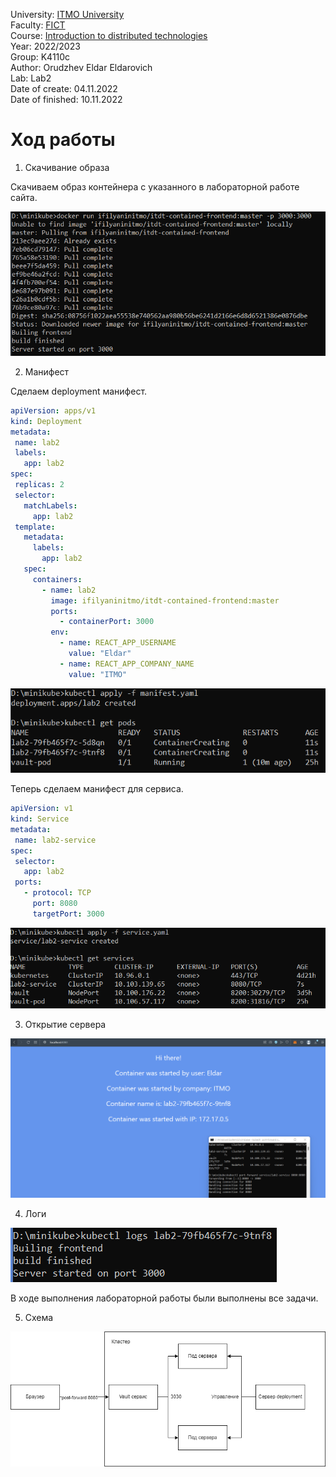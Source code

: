 University: [ITMO University](https://itmo.ru/ru/)  
Faculty: [FICT](https://fict.itmo.ru)  
Course: [Introduction to distributed technologies](https://github.com/itmo-ict-faculty/introduction-to-distributed-technologies)  
Year: 2022/2023  
Group: K4110c  
Author: Orudzhev Eldar Eldarovich  
Lab: Lab2  
Date of create: 04.11.2022  
Date of finished: 10.11.2022  

# Ход работы
1) Скачивание образа  

Скачиваем образ контейнера с указанного в лабораторной работе сайта.  

 ![scr1.png](Screenshots/scr1.png)  
 
 2) Манифест  
 
 Сделаем deployment манифест.    
 ```yaml
apiVersion: apps/v1
kind: Deployment
metadata:
  name: lab2
  labels:
    app: lab2
spec:
  replicas: 2
  selector:
    matchLabels:
      app: lab2
  template:
    metadata:
      labels:
        app: lab2
    spec:
      containers:
        - name: lab2
          image: ifilyaninitmo/itdt-contained-frontend:master
          ports:
            - containerPort: 3000
          env:
            - name: REACT_APP_USERNAME
              value: "Eldar"
            - name: REACT_APP_COMPANY_NAME
              value: "ITMO"
```
 ![scr2.png](Screenshots/scr2.png) 
 
Теперь сделаем манифест для сервиса.  
 ```yaml
apiVersion: v1
kind: Service
metadata:
  name: lab2-service
spec:
  selector:
    app: lab2
  ports:
    - protocol: TCP
      port: 8080
      targetPort: 3000
```  
![scr3.png](Screenshots/scr3.png) 

3) Открытие сервера

![scr4.png](Screenshots/scr4.png)  

4) Логи

![scr5.png](Screenshots/scr5.png)  

В ходе выполнения лабораторной работы были выполнены все задачи.  

5) Схема

![scheme1.png](Screenshots/scheme1.png) 
